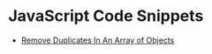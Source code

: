 # JavaScript Code Snippets

+   [Remove Duplicates In An Array of Objects](./removeDuplicatesInAnArrayOfObjects.md)